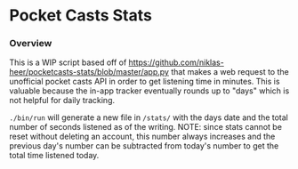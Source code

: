 # Pocket Casts Stats

### Overview

This is a WIP script based off of https://github.com/niklas-heer/pocketcasts-stats/blob/master/app.py that makes a web request to the unofficial pocket casts API in order to get listening time in minutes. This is valuable because the in-app tracker eventually rounds up to "days" which is not helpful for daily tracking.

`./bin/run` will generate a new file in `/stats/` with the days date and the total number of seconds listened as of the writing. NOTE: since stats cannot be reset without deleting an account, this number always increases and the previous day's number can be subtracted from today's number to get the total time listened today.
